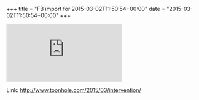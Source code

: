 +++
title = "FB import for 2015-03-02T11:50:54+00:00"
date = "2015-03-02T11:50:54+00:00"
+++

![Phote](https://external.xx.fbcdn.net/safe_image.php?d=AQD0JbfRQF-tlg4S&w=130&h=130&url=http%3A%2F%2Fwww.toonhole.com%2Fcomics%2F2015-03-02-323_Intervention.jpg&cfs=1&_nc_hash=AQBzAgz5hldLM4UT)


Link: http://www.toonhole.com/2015/03/intervention/
